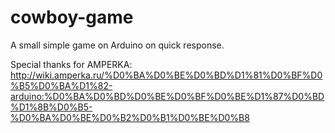 # cowboy-game
A small simple game on Arduino on quick response.

Special thanks for AMPERKA: http://wiki.amperka.ru/%D0%BA%D0%BE%D0%BD%D1%81%D0%BF%D0%B5%D0%BA%D1%82-arduino:%D0%BA%D0%BD%D0%BE%D0%BF%D0%BE%D1%87%D0%BD%D1%8B%D0%B5-%D0%BA%D0%BE%D0%B2%D0%B1%D0%BE%D0%B8

